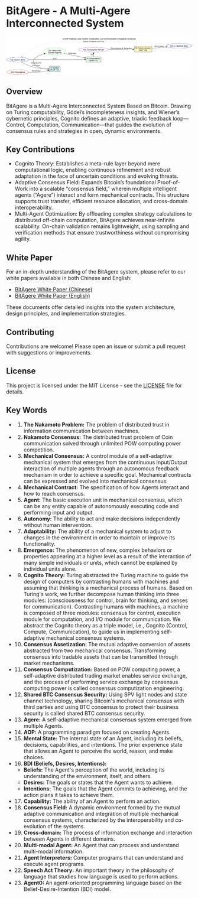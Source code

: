 # BitAgere - A Multi-Agere Interconnected System

![Feedback-loop](images/feedback-loop.png)

## Overview
BitAgere is a Multi-Agere Interconnected System Based on Bitcoin. Drawing on Turing computability, Gödel’s incompleteness insights, and Wiener’s cybernetic principles, Cognito defines an adaptive, triadic feedback loop—Control, Computation, Communication—that guides the evolution of consensus rules and strategies in open, dynamic environments.

## Key Contributions

* Cognito Theory: Establishes a meta-rule layer beyond mere computational logic, enabling continuous refinement and robust adaptation in the face of uncertain conditions and evolving threats.
* Adaptive Consensus Field: Expands Bitcoin’s foundational Proof-of-Work into a scalable “consensus field,” wherein multiple intelligent agents (“Agere”) interact and form mechanical contracts. This structure supports trust transfer, efficient resource allocation, and cross-domain interoperability.
* Multi-Agent Optimization: By offloading complex strategy calculations to distributed off-chain computation, BitAgere achieves near-infinite scalability. On-chain validation remains lightweight, using sampling and verification methods that ensure trustworthiness without compromising agility.

## White Paper

For an in-depth understanding of the BitAgere system, please refer to our white papers available in both Chinese and English:

- [BitAgere White Paper (Chinese)](BitAgere_一个以比特币为底层的多元Agere互联系统.md)
- [BitAgere White Paper (English)](BitAgere_A_multi-dimensional_Agere_interconnection_system_based_on_Bitcoin.pdf)


These documents offer detailed insights into the system architecture, design principles, and implementation strategies.

## Contributing

Contributions are welcome! Please open an issue or submit a pull request with suggestions or improvements.

## License

This project is licensed under the MIT License - see the [LICENSE](LICENSE) file for details.


## Key Words

- 1. **The Nakamoto Problem:**
   The problem of distributed trust in information communication between machines.
- 2. **Nakamoto Consensus:**
   The distributed trust problem of Coin communication solved through unlimited POW computing power competition.
- 3. **Mechanical Consensus:**
  A control module of a self-adaptive mechanical system that emerges from the continuous Input/Output interaction of multiple agents through an autonomous feedback mechanism in order to achieve a specific goal. Mechanical contracts can be expressed and evolved into mechanical consensus.
- 4. **Mechanical Contract:**
   The specification of how Agents interact and how to reach consensus.
- 5. **Agent:**
   The basic execution unit in mechanical consensus, which can be any entity capable of autonomously executing code and performing input and output.
- 6. **Autonomy:**
   The ability to act and make decisions independently without human intervention.
- 7. **Adaptability:**
   The ability of a mechanical system to adjust to changes in the environment in order to maintain or improve its functionality.
- 8. **Emergence:**
   The phenomenon of new, complex behaviors or properties appearing at a higher level as a result of the interaction of many simple individuals or units, which cannot be explained by individual units alone.
- 9. **Cognito Theory:**
   Turing abstracted the Turing machine to guide the design of computers by contrasting humans with machines and assuming that thinking is a mechanical process of humans.
   Based on Turing's work, we further decompose human thinking into three modules: (consciousness for control, brain for thinking, and senses for communication). Contrasting humans with machines, a machine is composed of three modules: consensus for control, execution module for computation, and I/O module for communication. We abstract the Cognito theory as a triple model, i.e., Cognito (Control, Compute, Communication), to guide us in implementing self-adaptive mechanical consensus systems.
- 10. **Consensus Assetization:**
    The mutual adaptive conversion of assets abstracted from two mechanical consensus.
    Transforming consensus into tradable assets that can be transmitted through market mechanisms.
- 11. **Consensus Computization:**
    Based on POW computing power, a self-adaptive distributed trading market enables service exchange, and the process of performing service exchange by consensus computing power is called consensus computization engineering.
- 12. **Shared BTC Consensus Security:**
    Using SPV light nodes and state channel technology, sharing Bitcoin's mechanical consensus with third parties and using BTC consensus to protect their business security is called shared BTC consensus security.
- 13. **Agere:**
    A self-adaptive mechanical consensus system emerged from multiple Agents.
- 14. **AOP:**
    A programming paradigm focused on creating Agents.
- 15. **Mental State:**
    The internal state of an Agent, including its beliefs, decisions, capabilities, and intentions. The prior experience state that allows an Agent to perceive the world, reason, and make choices.
- 16. **BDI (Beliefs, Desires, Intentions):**
    * **Beliefs:** The Agent's perception of the world, including its understanding of the environment, itself, and others.
    * **Desires:** The goals or states that the Agent wants to achieve.
    * **Intentions:** The goals that the Agent commits to achieving, and the action plans it takes to achieve them.
- 17. **Capability:**
    The ability of an Agent to perform an action.
- 18. **Consensus Field:**
    A dynamic environment formed by the mutual adaptive communication and integration of multiple mechanical consensus systems, characterized by the interoperability and co-evolution of the systems.
- 19. **Cross-domain:**
    The process of information exchange and interaction between Agents in different domains.
- 20. **Multi-modal Agent:**
    An Agent that can process and understand multi-modal information.
- 21. **Agent Interpreters:**
    Computer programs that can understand and execute agent programs.
- 22. **Speech Act Theory:**
    An important theory in the philosophy of language that studies how language is used to perform actions.
- 23. **Agent0:**
    An agent-oriented programming language based on the Belief-Desire-Intention (BDI) model.
